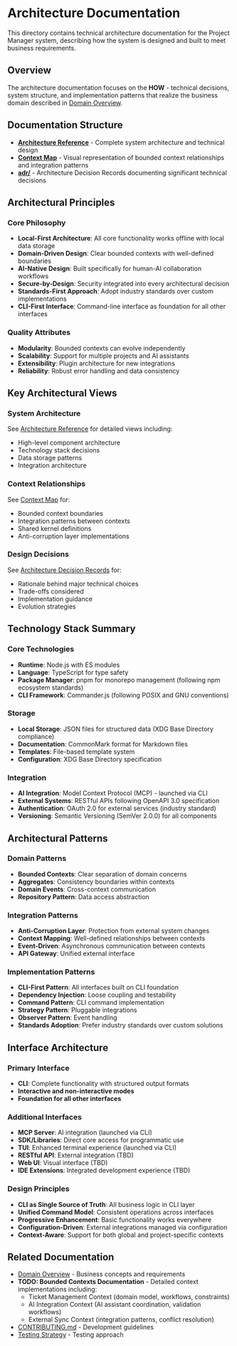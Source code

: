 # Architecture Documentation

This directory contains technical architecture documentation for the Project Manager system, describing how the system is designed and built to meet business requirements.

## Overview

The architecture documentation focuses on the **HOW** - technical decisions, system structure, and implementation patterns that realize the business domain described in [Domain Overview](./domain-overview.md).

## Documentation Structure

- **[Architecture Reference](../reference/architecture.md)** - Complete system architecture and technical design
- **[Context Map](./context-map.md)** - Visual representation of bounded context relationships and integration patterns
- **[adr/](./adr/README.md)** - Architecture Decision Records documenting significant technical decisions

## Architectural Principles

### Core Philosophy

- **Local-First Architecture**: All core functionality works offline with local data storage
- **Domain-Driven Design**: Clear bounded contexts with well-defined boundaries
- **AI-Native Design**: Built specifically for human-AI collaboration workflows
- **Secure-by-Design**: Security integrated into every architectural decision
- **Standards-First Approach**: Adopt industry standards over custom implementations
- **CLI-First Interface**: Command-line interface as foundation for all other interfaces

### Quality Attributes

- **Modularity**: Bounded contexts can evolve independently
- **Scalability**: Support for multiple projects and AI assistants
- **Extensibility**: Plugin architecture for new integrations
- **Reliability**: Robust error handling and data consistency

## Key Architectural Views

### System Architecture

See [Architecture Reference](../reference/architecture.md) for detailed views including:

- High-level component architecture
- Technology stack decisions
- Data storage patterns
- Integration architecture

### Context Relationships

See [Context Map](./context-map.md) for:

- Bounded context boundaries
- Integration patterns between contexts
- Shared kernel definitions
- Anti-corruption layer implementations

### Design Decisions

See [Architecture Decision Records](./adr/) for:

- Rationale behind major technical choices
- Trade-offs considered
- Implementation guidance
- Evolution strategies

## Technology Stack Summary

### Core Technologies

- **Runtime**: Node.js with ES modules
- **Language**: TypeScript for type safety
- **Package Manager**: pnpm for monorepo management (following npm ecosystem standards)
- **CLI Framework**: Commander.js (following POSIX and GNU conventions)

### Storage

- **Local Storage**: JSON files for structured data (XDG Base Directory compliance)
- **Documentation**: CommonMark format for Markdown files
- **Templates**: File-based template system
- **Configuration**: XDG Base Directory specification

### Integration

- **AI Integration**: Model Context Protocol (MCP) - launched via CLI
- **External Systems**: RESTful APIs following OpenAPI 3.0 specification
- **Authentication**: OAuth 2.0 for external services (industry standard)
- **Versioning**: Semantic Versioning (SemVer 2.0.0) for all components

## Architectural Patterns

### Domain Patterns

- **Bounded Contexts**: Clear separation of domain concerns
- **Aggregates**: Consistency boundaries within contexts
- **Domain Events**: Cross-context communication
- **Repository Pattern**: Data access abstraction

### Integration Patterns

- **Anti-Corruption Layer**: Protection from external system changes
- **Context Mapping**: Well-defined relationships between contexts
- **Event-Driven**: Asynchronous communication between contexts
- **API Gateway**: Unified external interface

### Implementation Patterns

- **CLI-First Pattern**: All interfaces built on CLI foundation
- **Dependency Injection**: Loose coupling and testability
- **Command Pattern**: CLI command implementation
- **Strategy Pattern**: Pluggable integrations
- **Observer Pattern**: Event handling
- **Standards Adoption**: Prefer industry standards over custom solutions

## Interface Architecture

### Primary Interface

- **CLI**: Complete functionality with structured output formats
- **Interactive and non-interactive modes**
- **Foundation for all other interfaces**

### Additional Interfaces

- **MCP Server**: AI integration (launched via CLI)
- **SDK/Libraries**: Direct core access for programmatic use
- **TUI**: Enhanced terminal experience (launched via CLI)
- **RESTful API**: External integration (TBD)
- **Web UI**: Visual interface (TBD)
- **IDE Extensions**: Integrated development experience (TBD)

### Design Principles

- **CLI as Single Source of Truth**: All business logic in CLI layer
- **Unified Command Model**: Consistent operations across interfaces
- **Progressive Enhancement**: Basic functionality works everywhere
- **Configuration-Driven**: External integrations managed via configuration
- **Context-Aware**: Support for both global and project-specific contexts

## Related Documentation

- [Domain Overview](./domain-overview.md) - Business concepts and requirements
- **TODO: Bounded Contexts Documentation** - Detailed context implementations including:
  - Ticket Management Context (domain model, workflows, constraints)
  - AI Integration Context (AI assistant coordination, validation workflows)
  - External Sync Context (integration patterns, conflict resolution)
- [CONTRIBUTING.md](../../CONTRIBUTING.md) - Development guidelines
- [Testing Strategy](../guides/testing-strategy.md) - Testing approach
